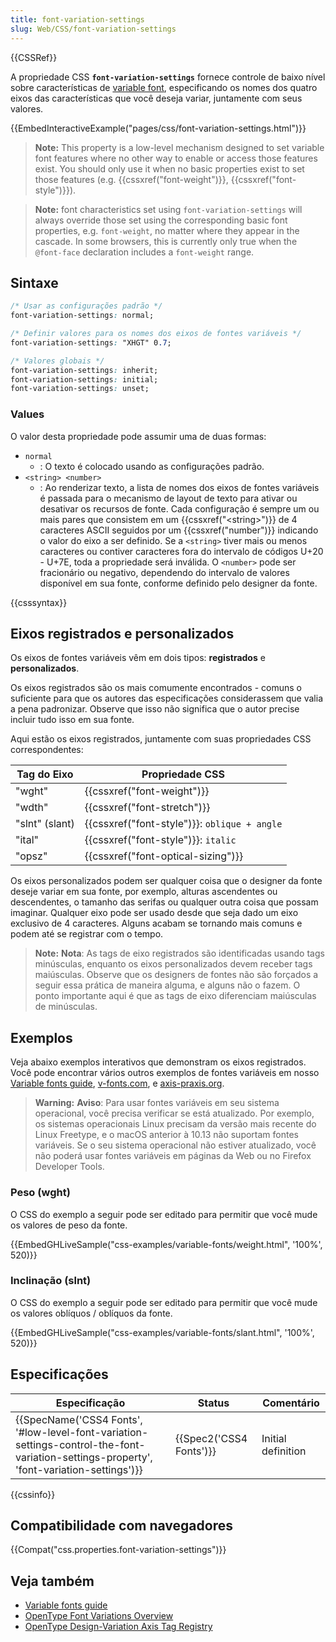 ```yaml
---
title: font-variation-settings
slug: Web/CSS/font-variation-settings
---
```

{{CSSRef}}

A propriedade CSS **`font-variation-settings`** fornece controle de baixo nível sobre características de [variable font](/pt-BR/docs/Web/CSS/CSS_Fonts/Variable_Fonts_Guide), especificando os nomes dos quatro eixos das características que você deseja variar, juntamente com seus valores.

{{EmbedInteractiveExample("pages/css/font-variation-settings.html")}}

> **Note:** This property is a low-level mechanism designed to set variable font features where no other way to enable or access those features exist. You should only use it when no basic properties exist to set those features (e.g. {{cssxref("font-weight")}}, {{cssxref("font-style")}}).

> **Note:** font characteristics set using `font-variation-settings` will always override those set using the corresponding basic font properties, e.g. `font-weight`, no matter where they appear in the cascade. In some browsers, this is currently only true when the `@font-face` declaration includes a `font-weight` range.

## Sintaxe

```css
/* Usar as configurações padrão */
font-variation-settings: normal;

/* Definir valores para os nomes dos eixos de fontes variáveis */
font-variation-settings: "XHGT" 0.7;

/* Valores globais */
font-variation-settings: inherit;
font-variation-settings: initial;
font-variation-settings: unset;
```

### Values

O valor desta propriedade pode assumir uma de duas formas:

- `normal`
  - : O texto é colocado usando as configurações padrão.
- `<string> <number>`
  - : Ao renderizar texto, a lista de nomes dos eixos de fontes variáveis é passada para o mecanismo de layout de texto para ativar ou desativar os recursos de fonte. Cada configuração é sempre um ou mais pares que consistem em um {{cssxref("&lt;string&gt;")}} de 4 caracteres ASCII seguidos por um {{cssxref("number")}} indicando o valor do eixo a ser definido. Se a `<string>` tiver mais ou menos caracteres ou contiver caracteres fora do intervalo de códigos U+20 - U+7E, toda a propriedade será inválida. O `<number>` pode ser fracionário ou negativo, dependendo do intervalo de valores disponível em sua fonte, conforme definido pelo designer da fonte.

{{csssyntax}}

## Eixos registrados e personalizados

Os eixos de fontes variáveis vêm em dois tipos: **registrados** e **personalizados**.

Os eixos registrados são os mais comumente encontrados - comuns o suficiente para que os autores das especificações considerassem que valia a pena padronizar. Observe que isso não significa que o autor precise incluir tudo isso em sua fonte.

Aqui estão os eixos registrados, juntamente com suas propriedades CSS correspondentes:

| Tag do Eixo    | Propriedade CSS                                     |
| -------------- | --------------------------------------------------- |
| "wght"         | {{cssxref("font-weight")}}                |
| "wdth"         | {{cssxref("font-stretch")}}                |
| "slnt" (slant) | {{cssxref("font-style")}}: `oblique + angle` |
| "ital"         | {{cssxref("font-style")}}: `italic`          |
| "opsz"         | {{cssxref("font-optical-sizing")}}        |

Os eixos personalizados podem ser qualquer coisa que o designer da fonte deseje variar em sua fonte, por exemplo, alturas ascendentes ou descendentes, o tamanho das serifas ou qualquer outra coisa que possam imaginar. Qualquer eixo pode ser usado desde que seja dado um eixo exclusivo de 4 caracteres. Alguns acabam se tornando mais comuns e podem até se registrar com o tempo.

> **Note:** **Nota**: As tags de eixo registrados são identificadas usando tags minúsculas, enquanto os eixos personalizados devem receber tags maiúsculas. Observe que os designers de fontes não são forçados a seguir essa prática de maneira alguma, e alguns não o fazem. O ponto importante aqui é que as tags de eixo diferenciam maiúsculas de minúsculas.

## Exemplos

Veja abaixo exemplos interativos que demonstram os eixos registrados. Você pode encontrar vários outros exemplos de fontes variáveis em nosso [Variable fonts guide](/pt-BR/docs/Web/CSS/CSS_Fonts/Variable_Fonts_Guide), [v-fonts.com](https://v-fonts.com/), e [axis-praxis.org](https://www.axis-praxis.org/).

> **Warning:** **Aviso**: Para usar fontes variáveis em seu sistema operacional, você precisa verificar se está atualizado. Por exemplo, os sistemas operacionais Linux precisam da versão mais recente do Linux Freetype, e o macOS anterior à 10.13 não suportam fontes variáveis. Se o seu sistema operacional não estiver atualizado, você não poderá usar fontes variáveis em páginas da Web ou no Firefox Developer Tools.

### Peso (wght)

O CSS do exemplo a seguir pode ser editado para permitir que você mude os valores de peso da fonte.

{{EmbedGHLiveSample("css-examples/variable-fonts/weight.html", '100%', 520)}}

### Inclinação (slnt)

O CSS do exemplo a seguir pode ser editado para permitir que você mude os valores oblíquos / oblíquos da fonte.

{{EmbedGHLiveSample("css-examples/variable-fonts/slant.html", '100%', 520)}}

## Especificações

| Especificação                                                                                                                                                                        | Status                           | Comentário         |
| ------------------------------------------------------------------------------------------------------------------------------------------------------------------------------------ | -------------------------------- | ------------------ |
| {{SpecName('CSS4 Fonts', '#low-level-font-variation-settings-control-the-font-variation-settings-property', 'font-variation-settings')}} | {{Spec2('CSS4 Fonts')}} | Initial definition |

{{cssinfo}}

## Compatibilidade com navegadores

{{Compat("css.properties.font-variation-settings")}}

## Veja também

- [Variable fonts guide](/pt-BR/docs/Web/CSS/CSS_Fonts/Variable_Fonts_Guide)
- [OpenType Font Variations Overview](https://www.microsoft.com/typography/otspec180/otvaroverview.htm)
- [OpenType Design-Variation Axis Tag Registry](https://www.microsoft.com/typography/otspec/dvaraxisreg.htm)
